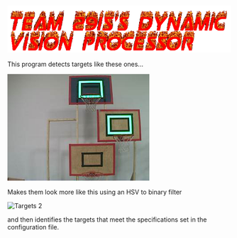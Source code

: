 ![Team 2915's Vision Processor](/text.gif?raw=true)

This program detects targets like these ones...

![Targets](/Jetson/JetPanda/testImages/testImage-2.png?raw=true)

Makes them look more like this using an HSV to binary filter

![Targets 2](/Jetson/JetPanda/testImages/testImage-3.png?raw=true)

and then identifies the targets that meet the specifications set in the configuration file.
